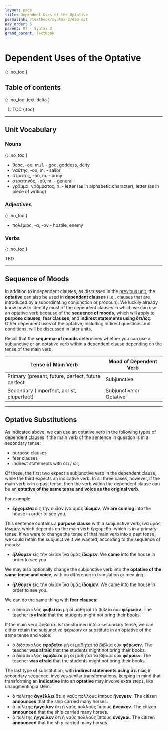 ```yaml
---
layout: page
title: Dependent Uses of the Optative
permalink: /textbook/syntax-2/dep-opt
nav_order: 5
parent: 07 - Syntax 2
grand_parent: Textbook
---
```


# Dependent Uses of the Optative
{: .no_toc }

## Table of contents
{: .no_toc .text-delta }

1. TOC
{:toc}

***

## Unit Vocabulary

### Nouns
{: .no_toc }

* θεός, -ου, m./f. - god, goddess, deity
* ναύτης, -ου, m. - sailor
* στρατός, -οῦ, m. - army
* στρατηγός, -οῦ, m. - general
* γρᾶμμα, γράμματος, n. - letter (as in alphabetic character), letter (as in piece of writing)

### Adjectives
{: .no_toc }

* πολέμιος, -α, -ον - hostile, enemy

### Verbs
{: .no_toc }

TBD

***

## Sequence of Moods

In addition to independent clauses, as discussed in the [previous unit](indep-opt), the **optative** can also be used in **dependent clauses** (i.e., clauses that are introduced by a subordinating conjunction or pronoun). We luckily already know how to identify most of the dependent clauses in which we can use an optative verb because of the **sequence of moods**, which will apply to **purpose clauses**, **fear clauses**, and **indirect statements using ὅτι/ὡς**. Other dependent uses of the optative, including indirect questions and conditions, will be discussed in later units.

Recall that the **sequence of moods** determines whether you can use a subjunctive or an optative verb within a dependent clause depending on the tense of the main verb:

| Tense of Main Verb | Mood of Dependent Verb |
| ----- | ----- |
| Primary (present, future, perfect, future perfect | Subjunctive |
| Secondary (imperfect, aorist, pluperfect) | Subjunctive or Optative |

***

## Optative Substitutions

As indicated above, we can use an optative verb in the following types of dependent clauses if the main verb of the sentence in question is in a secondary tense:

* purpose clauses
* fear clauses
* indirect statements with ὅτι / ὡς

Of these, the first two expect a subjunctive verb in the dependent clause, while the third expects an indicative verb. In all three cases, however, if the main verb is in a past tense, then the verb within the dependent clause can be an **optative of the same tense and voice as the original verb**.

For example:

* **ἔρχομεθα** εἰς τὴν οἰκίαν ἵνα ὑμᾶς **ἴδωμεν**. We **are coming** into the house in order to see you.

This sentence contains a **purpose clause** with a subjunctive verb, ἵνα ὑμᾶς ἴδωμεν, which depends on the main verb ἔρχομεθα, which is in a primary tense. If we were to change the tense of that main verb into a past tense, we could retain the subjunctive if we wanted, according to the sequence of moods:

* **ἤλθομεν** εἰς τὴν οἰκίαν ἵνα ὑμᾶς **ἴδωμεν**. We **came** into the house in order to see you.

We may also optionally change the subjunctive verb into the **optative of the same tense and voice**, with no difference in translation or meaning:

* **ἤλθομεν** εἰς τὴν οἰκίαν ἵνα ὑμᾶς **ἴδοιμεν**. We came into the house in order to see you.

We can do the same thing with **fear clauses**:

* ὁ διδάσκαλος **φοβεῖται** μὴ οἱ μαθηταὶ τὰ βιβλία οὐκ **φέρωσιν**. The teacher **is afraid** that the students might not bring their books.

If the main verb φοβεῖται is transformed into a secondary tense, we can either retain the subjunctive φέρωσιν or substitute in an optative of the same tense and voice:

* ὁ διδάσκαλος **ἐφοβεῖτο** μὴ οἱ μαθηταὶ τὰ βιβλία οὐκ **φέρωσιν**. The teacher **was afraid** that the students might not bring their books.
* ὁ διδάσκαλος **ἐφοβεῖτο** μὴ οἱ μαθηταὶ τὰ βιβλία οὐκ **φέροιεν**. The teacher **was afraid** that the students might not bring their books.

The last type of substitution, with **indirect statements using ὅτι / ὡς** in secondary sequence, involves similar transformations, keeping in mind that transforming an **indicative** into an **optative** may involve extra steps, like unaugmenting a stem.

* ὁ πολίτης **ἀγγέλλει** ὅτι ἡ ναῦς πολλοὺς ἵππους **ἤνεγκεν**. The citizen **announces** that the ship carried many horses.
* ὁ πολίτης **ἤγγειλεν** ὅτι ἡ ναῦς πολλοὺς ἵππους **ἤνεγκεν**. The citizen **announced** that the ship carried many horses.
* ὁ πολίτης **ἤγγειλεν** ὅτι ἡ ναῦς πολλοὺς ἵππους **ἐνέγκοι**. The citizen **announced** that the ship carried many horses.
